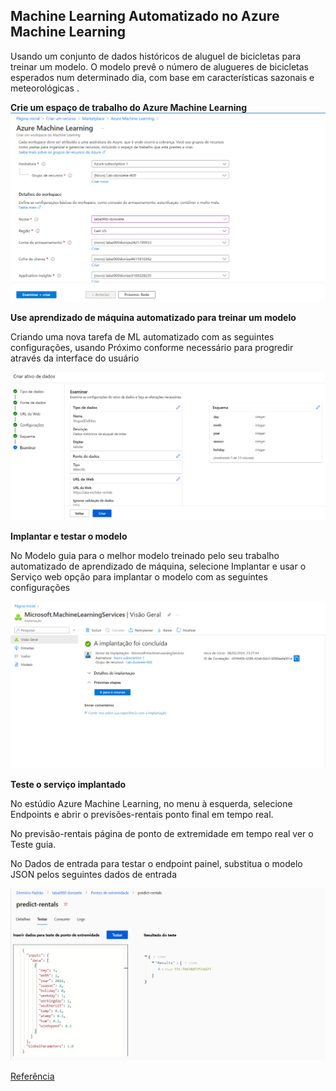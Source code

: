## Machine Learning Automatizado no Azure Machine Learning
Usando um conjunto de dados históricos de aluguel de bicicletas para treinar um modelo. O modelo prevê o número de alugueres de bicicletas esperados num determinado dia, com base em características sazonais e meteorológicas .

**Crie um espaço de trabalho do Azure Machine Learning**
![Criar um workspace](https://github.com/Doni-zete/azure-ai900/blob/main/machine-lerning/imgs/create.png)


**Use aprendizado de máquina automatizado para treinar um modelo**

Criando uma nova tarefa de ML automatizado com as seguintes configurações, usando Próximo conforme necessário para progredir através da interface do usuário

![Criar ativo de dados](https://github.com/Doni-zete/azure-ai900/blob/main/machine-lerning/imgs/criar%20ativo%20de%20dados.png)



**Implantar e testar o modelo**

No Modelo guia para o melhor modelo treinado pelo seu trabalho automatizado de aprendizado de máquina, selecione Implantar e usar o Serviço web opção para implantar o modelo com as seguintes configurações

![Implantação concluida](https://github.com/Doni-zete/azure-ai900/blob/main/machine-lerning/imgs/implanta%C3%A7%C3%A3o%20concluida.png)


**Teste o serviço implantado**

No estúdio Azure Machine Learning, no menu à esquerda, selecione Endpoints e abrir o previsões-rentais ponto final em tempo real.

No previsão-rentais página de ponto de extremidade em tempo real ver o Teste guia.

No Dados de entrada para testar o endpoint painel, substitua o modelo JSON pelos seguintes dados de entrada

![Arquivo json](https://github.com/Doni-zete/azure-ai900/blob/main/machine-lerning/imgs/json.png)




[Referência](https://microsoftlearning.github.io/mslearn-ai-fundamentals/Instructions/Labs/01-machine-learning.html)

